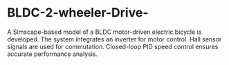 # BLDC-2-wheeler-Drive-
A Simscape-based model of a BLDC motor-driven electric bicycle is developed. The system integrates an inverter for motor control. Hall sensor signals are used for commutation. Closed-loop PID speed control ensures accurate performance analysis.
